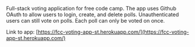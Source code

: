 Full-stack voting application for free code camp.
The app uses Github OAuth to allow users to login, create, and delete polls.
Unauthenticated users can still vote on polls.
Each poll can only be voted on once. 

Link to app: [https://fcc-voting-app-st.herokuapp.com/](https://fcc-voting-app-st.herokuapp.com/)
